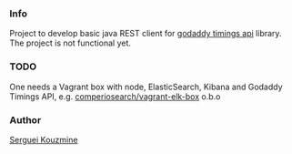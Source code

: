 ### Info

Project to develop basic java REST client for [godaddy timings api](https://github.com/godaddy/timings) library. The project is not functional yet.


### TODO

One needs a Vagrant box with node, ElasticSearch, Kibana and Godaddy Timings API, e.g. [comperiosearch/vagrant-elk-box](https://github.com/comperiosearch/vagrant-elk-box) o.b.o
   
### Author
[Serguei Kouzmine](kouzmine_serguei@yahoo.com)

